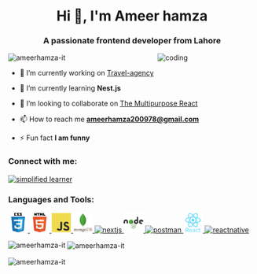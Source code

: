 <h1 align="center">Hi 👋, I'm Ameer hamza</h1>
<h3 align="center">A passionate frontend developer from Lahore</h3>
<img align="right" alt="coding"width="200" src="https://media3.giphy.com/media/qgQUggAC3Pfv687qPC/200w.gif?cid=6c09b952wqv1sc0cjfdvr66cub28ffwwswufyxtu2jr11plv&ep=v1_gifs_search&rid=200w.gif&ct=g"



<p align="left"> <img src="https://komarev.com/ghpvc/?username=ameerhamza-it&label=Profile%20views&color=0e75b6&style=flat" alt="ameerhamza-it" /> </p>

- 🔭 I’m currently working on [Travel-agency](https://lithoreact.themezaa.com/home-travel-agency)

- 🌱 I’m currently learning **Nest.js**

- 👯 I’m looking to collaborate on [The Multipurpose React](https://lithoreact.themezaa.com/home-application)

- 📫 How to reach me **ameerhamza200978@gmail.com**

- ⚡ Fun fact **I am funny**

<h3 align="left">Connect with me:</h3>
<p align="left">
<a href="https://hashnode.com/simplified learner" target="blank"><img align="center" src="https://raw.githubusercontent.com/rahuldkjain/github-profile-readme-generator/master/src/images/icons/Social/hashnode.svg" alt="simplified learner" height="30" width="40" /></a>
</p>

<h3 align="left">Languages and Tools:</h3>
<p align="left"> <a href="https://www.w3schools.com/css/" target="_blank" rel="noreferrer"> <img src="https://raw.githubusercontent.com/devicons/devicon/master/icons/css3/css3-original-wordmark.svg" alt="css3" width="40" height="40"/> </a> <a href="https://www.w3.org/html/" target="_blank" rel="noreferrer"> <img src="https://raw.githubusercontent.com/devicons/devicon/master/icons/html5/html5-original-wordmark.svg" alt="html5" width="40" height="40"/> </a> <a href="https://developer.mozilla.org/en-US/docs/Web/JavaScript" target="_blank" rel="noreferrer"> <img src="https://raw.githubusercontent.com/devicons/devicon/master/icons/javascript/javascript-original.svg" alt="javascript" width="40" height="40"/> </a> <a href="https://www.mongodb.com/" target="_blank" rel="noreferrer"> <img src="https://raw.githubusercontent.com/devicons/devicon/master/icons/mongodb/mongodb-original-wordmark.svg" alt="mongodb" width="40" height="40"/> </a> <a href="https://nextjs.org/" target="_blank" rel="noreferrer"> <img src="https://cdn.worldvectorlogo.com/logos/nextjs-2.svg" alt="nextjs" width="40" height="40"/> </a> <a href="https://nodejs.org" target="_blank" rel="noreferrer"> <img src="https://raw.githubusercontent.com/devicons/devicon/master/icons/nodejs/nodejs-original-wordmark.svg" alt="nodejs" width="40" height="40"/> </a> <a href="https://postman.com" target="_blank" rel="noreferrer"> <img src="https://www.vectorlogo.zone/logos/getpostman/getpostman-icon.svg" alt="postman" width="40" height="40"/> </a> <a href="https://reactjs.org/" target="_blank" rel="noreferrer"> <img src="https://raw.githubusercontent.com/devicons/devicon/master/icons/react/react-original-wordmark.svg" alt="react" width="40" height="40"/> </a> <a href="https://reactnative.dev/" target="_blank" rel="noreferrer"> <img src="https://reactnative.dev/img/header_logo.svg" alt="reactnative" width="40" height="40"/> </a> </p>

<p><img align="left" src="https://github-readme-stats.vercel.app/api/top-langs?username=ameerhamza-it&show_icons=true&locale=en&layout=compact" alt="ameerhamza-it" /></p>

<p>&nbsp;<img align="center" src="https://github-readme-stats.vercel.app/api?username=ameerhamza-it&show_icons=true&locale=en" alt="ameerhamza-it" /></p>

<p><img align="center" src="https://github-readme-streak-stats.herokuapp.com/?user=ameerhamza-it&" alt="ameerhamza-it" /></p>

